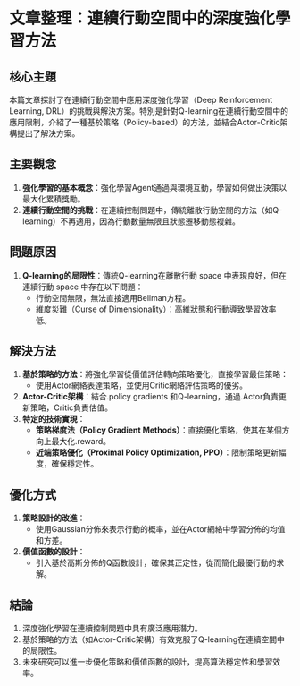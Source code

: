 # 文章整理：連續行動空間中的深度強化學習方法

## 核心主題
本篇文章探討了在連續行動空間中應用深度強化學習（Deep Reinforcement Learning, DRL）的挑戰與解決方案。特別是針對Q-learning在連續行動空間中的應用限制，介紹了一種基於策略（Policy-based）的方法，並結合Actor-Critic架構提出了解決方案。

## 主要觀念
1. **強化學習的基本概念**：強化學習Agent通過與環境互動，學習如何做出決策以最大化累積獎勵。
2. **連續行動空間的挑戰**：在連續控制問題中，傳統離散行動空間的方法（如Q-learning）不再適用，因為行動數量無限且狀態遷移動態複雜。

## 問題原因
1. **Q-learning的局限性**：傳統Q-learning在離散行動 space 中表現良好，但在連續行動 space 中存在以下問題：
   - 行動空間無限，無法直接適用Bellman方程。
   - 維度災難（Curse of Dimensionality）：高維狀態和行動導致學習效率低。

## 解決方法
1. **基於策略的方法**：將強化學習從價值評估轉向策略優化，直接學習最佳策略：
   - 使用Actor網絡表達策略，並使用Critic網絡評估策略的優劣。
2. **Actor-Critic架構**：結合.policy gradients 和Q-learning，通過.Actor負責更新策略，Critic負責估值。
3. **特定的技術實現**：
   - **策略梯度法（Policy Gradient Methods）**：直接優化策略，使其在某個方向上最大化.reward。
   - **近端策略優化（Proximal Policy Optimization, PPO）**：限制策略更新幅度，確保穩定性。

## 優化方式
1. **策略設計的改進**：
   - 使用Gaussian分佈來表示行動的概率，並在Actor網絡中學習分佈的均值和方差。
2. **價值函數的設計**：
   - 引入基於高斯分佈的Q函數設計，確保其正定性，從而簡化最優行動的求解。

## 結論
1. 深度強化學習在連續控制問題中具有廣泛應用潛力。
2. 基於策略的方法（如Actor-Critic架構）有效克服了Q-learning在連續空間中的局限性。
3. 未來研究可以進一步優化策略和價值函數的設計，提高算法穩定性和學習效率。